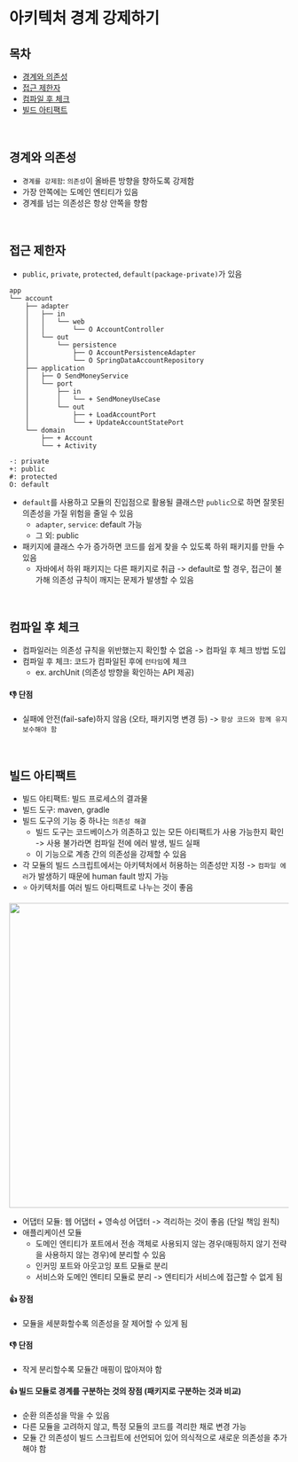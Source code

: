 # 아키텍처 경계 강제하기

## 목차
* [경계와 의존성](#경계와-의존성)
* [접근 제한자](#접근-제한자)
* [컴파일 후 체크](#컴파일-후-체크)
* [빌드 아티팩트](#빌드-아티팩트)

<br>

## 경계와 의존성

* `경계를 강제함`: `의존성`이 올바른 방향을 향하도록 강제함
* 가장 안쪽에는 도메인 엔티티가 있음
* 경계를 넘는 의존성은 항상 안쪽을 향함

<br>

## 접근 제한자

* `public`, `private`, `protected`, `default(package-private)`가 있음

```
app
└── account
    ├── adapter
    │   ├── in
    │   │   └── web
    │   │       └── O AccountController
    │   └── out
    │       └── persistence
    │           ├── O AccountPersistenceAdapter
    │           └── O SpringDataAccountRepository
    ├── application
    │   ├── O SendMoneyService
    │   └── port
    │       ├── in
    │       │   └── + SendMoneyUseCase
    │       └── out
    │           ├── + LoadAccountPort
    │           └── + UpdateAccountStatePort
    └── domain
        ├── + Account
        └── + Activity
```

```
-: private
+: public
#: protected
O: default
```

* `default`를 사용하고 모듈의 진입점으로 활용될 클래스만 `public`으로 하면 잘못된 의존성을 가질 위험을 줄일 수 있음
  * `adapter`, `service`: default 가능
  * 그 외: public
* 패키지에 클래스 수가 증가하면 코드를 쉽게 찾을 수 있도록 하위 패키지를 만들 수 있음
  * 자바에서 하위 패키지는 다른 패키지로 취급 -> default로 할 경우, 접근이 불가해 의존성 규칙이 깨지는 문제가 발생할 수 있음

<br>

## 컴파일 후 체크

* 컴파일러는 의존성 규칙을 위반했는지 확인할 수 없음 -> 컴파일 후 체크 방법 도입
* 컴파일 후 체크: 코드가 컴파일된 후에 `런타임`에 체크
  * ex. archUnit (의존성 방향을 확인하는 API 제공)

#### 👎 단점
* 실패에 안전(fail-safe)하지 않음 (오타, 패키지명 변경 등) -> `항상 코드와 함께 유지보수해야 함`

<br>

## 빌드 아티팩트

* 빌드 아티팩트: 빌드 프로세스의 결과물
* 빌드 도구: maven, gradle
* 빌드 도구의 기능 중 하나는 `의존성 해결`
  * 빌드 도구는 코드베이스가 의존하고 있는 모든 아티팩트가 사용 가능한지 확인 -> 사용 불가라면 컴파일 전에 에러 발생, 빌드 실패
  * 이 기능으로 계층 간의 의존성을 강제할 수 있음
* 각 모듈의 빌드 스크립트에서는 아키텍처에서 허용하는 의존성만 지정 -> `컴파일 에러`가 발생하기 때문에 human fault 방지 가능
* ⭐ 아키텍처를 여러 빌드 아티팩트로 나누는 것이 좋음

<img src="https://github.com/HYEEWON/clean-architecture-1/assets/38900338/a1b07b23-c25e-4cd5-bf40-e570ca3cd8b7" height="550px">

* 어댑터 모듈: 웹 어댑터 + 영속성 어댑터 -> 격리하는 것이 좋음 (단일 책임 원칙)
* 애플리케이션 모듈
  * 도메인 엔티티가 포트에서 전송 객체로 사용되지 않는 경우(매핑하지 않기 전략을 사용하지 않는 경우)에 분리할 수 있음
  * 인커밍 포트와 아웃고잉 포트 모듈로 분리
  * 서비스와 도메인 엔티티 모듈로 분리 -> 엔티티가 서비스에 접근할 수 없게 됨

#### 👍 장점
* 모듈을 세분화할수록 의존성을 잘 제어할 수 있게 됨

#### 👎 단점
* 작게 분리할수록 모듈간 매핑이 많아져야 함

#### 👍 빌드 모듈로 경계를 구분하는 것의 장점 (패키지로 구분하는 것과 비교)
* 순환 의존성을 막을 수 있음
* 다른 모듈을 고려하지 않고, 특정 모듈의 코드를 격리한 채로 변경 가능
* 모듈 간 의존성이 빌드 스크립트에 선언되어 있어 의식적으로 새로운 의존성을 추가해야 함
